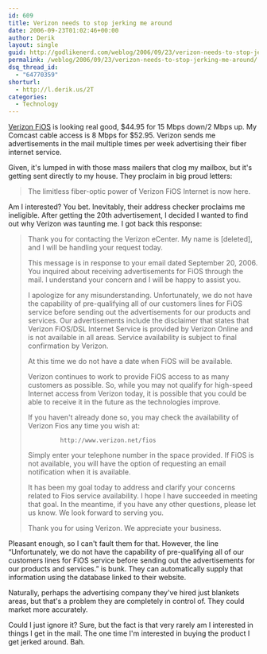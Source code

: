 ```yaml
---
id: 609
title: Verizon needs to stop jerking me around
date: 2006-09-23T01:02:46+00:00
author: Derik
layout: single
guid: http://godlikenerd.com/weblog/2006/09/23/verizon-needs-to-stop-jerking-me-around/
permalink: /weblog/2006/09/23/verizon-needs-to-stop-jerking-me-around/
dsq_thread_id:
  - "64770359"
shorturl:
  - http://l.derik.us/2T
categories:
  - Technology
---
```

[Verizon FiOS](http://verizonfios.com/) is looking real good, $44.95 for 15 Mbps down/2 Mbps up. My Comcast cable access is 8 Mbps for $52.95. Verizon sends me advertisements in the mail multiple times per week advertising their fiber internet service.

Given, it's lumped in with those mass mailers that clog my mailbox, but it's getting sent directly to my house. They proclaim in big proud letters:

> The limitless fiber-optic power of Verizon FiOS Internet is now here.

Am I interested? You bet. Inevitably, their address checker proclaims me ineligible. After getting the 20th advertisement, I decided I wanted to find out why Verizon was taunting me. I got back this response:

> Thank you for contacting the Verizon eCenter. My name is [deleted], and I will be handling your request today.
> 
> This message is in response to your email dated September 20, 2006. You inquired about receiving advertisements for FiOS through the mail. I understand your concern and I will be happy to assist you. 
> 
> I apologize for any misunderstanding. Unfortunately, we do not have the capability of pre-qualifying all of our customers lines for FiOS service before sending out the advertisements for our products and services. Our advertisements include the disclaimer that states that Verizon FiOS/DSL Internet Service is provided by Verizon Online and is not available in all areas. Service availability is subject to final confirmation by Verizon. 
> 
> At this time we do not have a date when FiOS will be available.
> 
> Verizon continues to work to provide FiOS access to as many customers as possible. So, while you may not qualify for high-speed Internet access from Verizon today, it is possible that you could be able to receive it in the future as the technologies improve.
> 
> If you haven't already done so, you may check the availability of Verizon Fios any time you wish at:
> 
>              http://www.verizon.net/fios
>     
> 
> Simply enter your telephone number in the space provided. If FiOS is not available, you will have the option of requesting an email notification when it is available.
> 
> It has been my goal today to address and clarify your concerns related to Fios service availability. I hope I have succeeded in meeting that goal. In the meantime, if you have any other questions, please let us know. We look forward to serving you.
> 
> Thank you for using Verizon. We appreciate your business.

Pleasant enough, so I can't fault them for that. However, the line &#8220;Unfortunately, we do not have the capability of pre-qualifying all of our customers lines for FiOS service before sending out the advertisements for our products and services.&#8221; is bunk. They can automatically supply that information using the database linked to their website.

Naturally, perhaps the advertising company they've hired just blankets areas, but that's a problem they are completely in control of. They could market more accurately.

Could I just ignore it? Sure, but the fact is that very rarely am I interested in things I get in the mail. The one time I'm interested in buying the product I get jerked around. Bah.